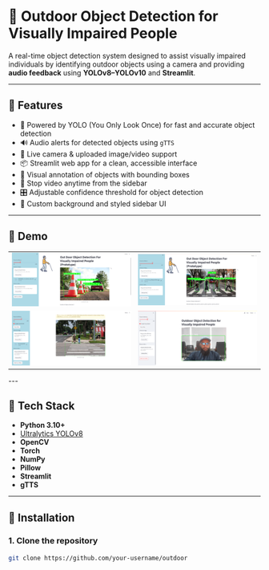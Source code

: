 # 🎯 Outdoor Object Detection for Visually Impaired People

A real-time object detection system designed to assist visually impaired individuals by identifying outdoor objects using a camera and providing **audio feedback** using **YOLOv8–YOLOv10** and **Streamlit**.

---

## 🚀 Features

- 🧠 Powered by YOLO (You Only Look Once) for fast and accurate object detection
- 🔊 Audio alerts for detected objects using `gTTS`
- 📸 Live camera & uploaded image/video support
- 📦 Streamlit web app for a clean, accessible interface
- 🎨 Visual annotation of objects with bounding boxes
- 🛑 Stop video anytime from the sidebar
- 🎛 Adjustable confidence threshold for object detection
- 🌄 Custom background and styled sidebar UI

---

## 📸 Demo

<table> <tr> <td><img src="img/Screenshot 2024-07-17 113900.png" width="400"/></td> <td><img src="img/Screenshot 2024-08-18 112149.png" width="400"/></td> </tr> <tr> <td><img src="img/Screenshot 2025-07-27 105556.png" width="400"/></td> <td><img src="img/Screenshot 2025-07-27 105818.png" width="400"/></td> </tr> </table>
---

## 🧰 Tech Stack

- **Python 3.10+**
- [Ultralytics YOLOv8](https://github.com/ultralytics/ultralytics)
- **OpenCV**
- **Torch**
- **NumPy**
- **Pillow**
- **Streamlit**
- **gTTS**

---

## 🔧 Installation

### 1. Clone the repository
```bash
git clone https://github.com/your-username/outdoor
